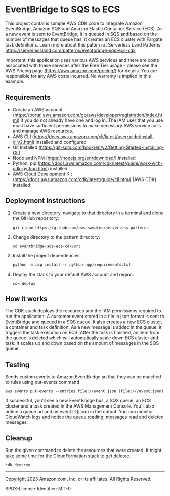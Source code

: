 # EventBridge to SQS to ECS

This project contains sample AWS CDK code to integrate Amazon EventBridge, Amazon SQS and Amazon Elastic Container Service (ECS). As a new event is sent to EventBridge, it is queued in SQS and based on the number of messages that queue has, it creates an ECS cluster with Fargate task definitions. 
Learn more about this pattern at Serverless Land Patterns: https://serverlessland.com/patterns/eventbridge-sqs-ecs-cdk

Important: this application uses various AWS services and there are costs associated with these services after the Free Tier usage - please see the AWS Pricing page (https://aws.amazon.com/pricing/) for details. You are responsible for any AWS costs incurred. No warranty is implied in this example.


## Requirements

* Create an AWS account (https://portal.aws.amazon.com/gp/aws/developer/registration/index.html) if you do not already have one and log in. The IAM user that you use must have sufficient permissions to make necessary AWS service calls and manage AWS resources.
* AWS CLI (https://docs.aws.amazon.com/cli/latest/userguide/install-cliv2.html) installed and configured
* Git Installed (https://git-scm.com/book/en/v2/Getting-Started-Installing-Git)
* Node and NPM (https://nodejs.org/en/download/) installed
* Python, pip (https://docs.aws.amazon.com/cdk/latest/guide/work-with-cdk-python.html) installed
* AWS Cloud Development Kit (https://docs.aws.amazon.com/cdk/latest/guide/cli.html) (AWS CDK) installed

## Deployment Instructions


1. Create a new directory, navigate to that directory in a terminal and clone the GitHub repository:
    ``` 
    git clone https://github.com/aws-samples/serverless-patterns
    ```
2. Change directory to the pattern directory:
    ```
    cd eventbridge-sqs-ecs-cdk/src
    ```
3. Install the project dependencies
    ```
    python -m pip install -r python-app/requirements.txt
    ```
4. Deploy the stack to your default AWS account and region.
    ```
    cdk deploy
    ```

## How it works

The CDK stack deploys the resources and the IAM permissions required to run the application. A customer event stored in a file in json format is sent to EventBridge and queued in a SQS queue. It also creates a new ECS cluster, a container and task definition. As a new message is added in the queue, it triggers the task execution on ECS. After the task is finished, an item from the queue is deleted which will automatically scale down ECS cluster and task. It scales up and down based on the amount of messages in the SQS queue.

## Testing

Sends custom events to Amazon EventBridge so that they can be matched to rules using put-events command

```
aws events put-events --entries file://event.json (file:///event.json)

```
If successful, you’ll see a new EventBridge bus, a SQS queue, an ECS cluster and a task created in the AWS Management Console. You'll also notice a queue url and an event ID(json) in the output. You can monitor CloudWatch logs and notice the queue reading, messages read and deleted messages. 


## Cleanup
 
Run the given command to delete the resources that were created. It might take some time for the CloudFormation stack to get deleted.

```
cdk destroy
```
----
Copyright 2023 Amazon.com, Inc. or its affiliates. All Rights Reserved.

SPDX-License-Identifier: MIT-0
